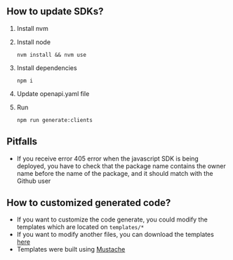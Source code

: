 ## How to update SDKs?

1. Install nvm

2. Install node

    `nvm install && nvm use`

3. Install dependencies

    `npm i`

4. Update openapi.yaml file

5. Run

    `npm run generate:clients`

## Pitfalls

- If you receive error 405 error when the javascript SDK is being deployed, you have to check that the package name contains the owner name before the name of the package, and it should match with the Github user

## How to customized generated code?

 - If you want to customize the code generate, you could modify the templates which are located on `templates/*`
 - If you want to modify another files, you can download the templates [here](https://github.com/OpenAPITools/openapi-generator/tree/master/modules/openapi-generator/src/main/resources)
 - Templates were built using [Mustache](https://mustache.github.io)